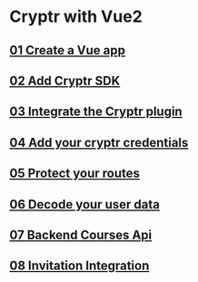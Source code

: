 # Cryptr with Vue2

## [01 Create a Vue app](https://github.com/cryptr-examples/cryptr-vue2-sample/tree/01-create-vue-app)

## [02 Add Cryptr SDK](https://github.com/cryptr-examples/cryptr-vue2-sample/tree/02-add-cryptr-sdk)

## [03 Integrate the Cryptr plugin](https://github.com/cryptr-examples/cryptr-vue2-sample/tree/03-integrate-the-cryptr-plugin)

## [04 Add your cryptr credentials](https://github.com/cryptr-examples/cryptr-vue2-sample/tree/04-add-your-cryptr-credentials)

## [05 Protect your routes](https://github.com/cryptr-examples/cryptr-vue2-sample/tree/05-protect-your-routes)

## [06 Decode your user data](https://github.com/cryptr-examples/cryptr-vue2-sample/tree/06-decode-your-user-data)

## [07 Backend Courses Api](https://github.com/cryptr-examples/cryptr-vue2-sample/tree/07-backend-courses-api)

## [08 Invitation Integration](https://github.com/cryptr-examples/cryptr-vue2-sample/tree/08-invitation-integration)
